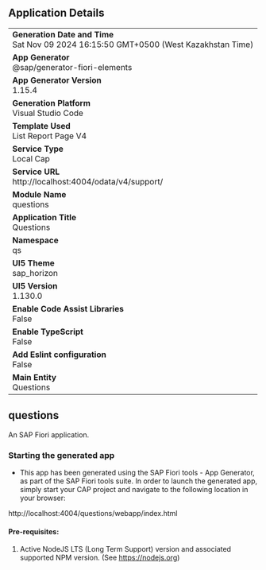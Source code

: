 ## Application Details
|               |
| ------------- |
|**Generation Date and Time**<br>Sat Nov 09 2024 16:15:50 GMT+0500 (West Kazakhstan Time)|
|**App Generator**<br>@sap/generator-fiori-elements|
|**App Generator Version**<br>1.15.4|
|**Generation Platform**<br>Visual Studio Code|
|**Template Used**<br>List Report Page V4|
|**Service Type**<br>Local Cap|
|**Service URL**<br>http://localhost:4004/odata/v4/support/|
|**Module Name**<br>questions|
|**Application Title**<br>Questions|
|**Namespace**<br>qs|
|**UI5 Theme**<br>sap_horizon|
|**UI5 Version**<br>1.130.0|
|**Enable Code Assist Libraries**<br>False|
|**Enable TypeScript**<br>False|
|**Add Eslint configuration**<br>False|
|**Main Entity**<br>Questions|

## questions

An SAP Fiori application.

### Starting the generated app

-   This app has been generated using the SAP Fiori tools - App Generator, as part of the SAP Fiori tools suite.  In order to launch the generated app, simply start your CAP project and navigate to the following location in your browser:

http://localhost:4004/questions/webapp/index.html

#### Pre-requisites:

1. Active NodeJS LTS (Long Term Support) version and associated supported NPM version.  (See https://nodejs.org)


